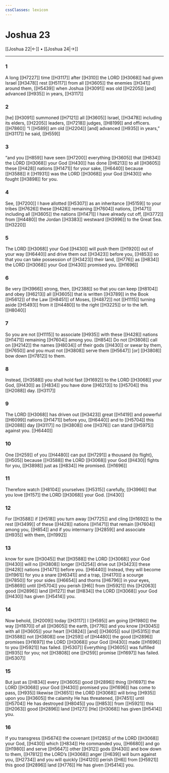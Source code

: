 ```yaml
---
cssClasses: lexicon
---
```


# Joshua 23

[[Joshua 22|←]] • [[Joshua 24|→]]

---

### 1
A long [[H7227]] time [[H3117]] after [[H310]] the LORD [[H3068]] had given Israel [[H3478]] rest [[H5117]] from all [[H3605]] the enemies [[H341]] around them, [[H5439]] when Joshua [[H3091]] was old [[H2205]] [and] advanced [[H935]] in years, [[H3117]]

### 2
[he] [[H3091]] summoned [[H7121]] all [[H3605]] Israel, [[H3478]] including its elders, [[H2205]] leaders, [[H7218]] judges, [[H8199]] and officers. [[H7860]] “I [[H589]] am old [[H2204]] [and] advanced [[H935]] in years,” [[H3117]] he said, [[H559]]

### 3
“and you [[H859]] have seen [[H7200]] everything [[H3605]] that [[H834]] the LORD [[H3068]] your God [[H430]] has done [[H6213]] to all [[H3605]] these [[H428]] nations [[H1471]] for your sake, [[H6440]] because [[H3588]] it [[H1931]] was the LORD [[H3068]] your God [[H430]] who fought [[H3898]] for you. 

### 4
See, [[H7200]] I have allotted [[H5307]] as an inheritance [[H5159]] to your tribes [[H7626]] these [[H428]] remaining [[H7604]] nations, [[H1471]] including all [[H3605]] the nations [[H1471]] I have already cut off, [[H3772]] from [[H4480]] the Jordan [[H3383]] westward [[H3996]] to the Great Sea. [[H3220]]

### 5
The LORD [[H3068]] your God [[H430]] will push them [[H1920]] out of your way [[H6440]] and drive them out [[H3423]] before you, [[H853]] so that you can take possession of [[H3423]] their land, [[H776]] as [[H834]] the LORD [[H3068]] your God [[H430]] promised you. [[H1696]]

### 6
Be very [[H3966]] strong, then, [[H2388]] so that you can keep [[H8104]] and obey [[H6213]] all [[H3605]] that is written [[H3789]] in the Book [[H5612]] of the Law [[H8451]] of Moses, [[H4872]] not [[H1115]] turning aside [[H5493]] from it [[H4480]] to the right [[H3225]] or to the left. [[H8040]]

### 7
So you are not [[H1115]] to associate [[H935]] with these [[H428]] nations [[H1471]] remaining [[H7604]] among you. [[H854]] Do not [[H3808]] call on [[H2142]] the names [[H8034]] of their gods [[H430]] or swear by them, [[H7650]] and you must not [[H3808]] serve them [[H5647]] [or] [[H3808]] bow down [[H7812]] to them. 

### 8
Instead, [[H3588]] you shall hold fast [[H1692]] to the LORD [[H3068]] your God, [[H430]] as [[H834]] you have done [[H6213]] to [[H5704]] this [[H2088]] day. [[H3117]]

### 9
The LORD [[H3068]] has driven out [[H3423]] great [[H1419]] and powerful [[H6099]] nations [[H1471]] before you, [[H6440]] and to [[H5704]] this [[H2088]] day [[H3117]] no [[H3808]] one [[H376]] can stand [[H5975]] against you. [[H6440]]

### 10
One [[H259]] of you [[H4480]] can put [[H7291]] a thousand {to flight}, [[H505]] because [[H3588]] the LORD [[H3068]] your God [[H430]] fights for you, [[H3898]] just as [[H834]] He promised. [[H1696]]

### 11
Therefore watch [[H8104]] yourselves [[H5315]] carefully, [[H3966]] that you love [[H157]] the LORD [[H3068]] your God. [[H430]]

### 12
For [[H3588]] if [[H518]] you turn away [[H7725]] and cling [[H1692]] to the rest [[H3499]] of these [[H428]] nations [[H1471]] that remain [[H7604]] among you, [[H854]] and if you intermarry [[H2859]] and associate [[H935]] with them, [[H1992]]

### 13
know for sure [[H3045]] that [[H3588]] the LORD [[H3068]] your God [[H430]] will no [[H3808]] longer [[H3254]] drive out [[H3423]] these [[H428]] nations [[H1471]] before you. [[H6440]] Instead, they will become [[H1961]] for you  a snare [[H6341]] and a trap, [[H4170]] a scourge [[H7850]] for your sides [[H6654]] and thorns [[H6796]] in your eyes, [[H5869]] until [[H5704]] you perish [[H6]] from [[H5921]] this [[H2063]] good [[H2896]] land [[H127]] that [[H834]] the LORD [[H3068]] your God [[H430]] has given [[H5414]] you. 

### 14
Now behold, [[H2009]] today [[H3117]] I [[H595]] am going [[H1980]] the way [[H1870]] of all [[H3605]] the earth, [[H776]] and you know [[H3045]] with all [[H3605]] your heart [[H3824]] [and] [[H3605]] soul [[H5315]] that [[H3588]] not [[H3808]] one [[H259]] of [[H4480]] the good [[H2896]] promises [[H1697]] the LORD [[H3068]] your God [[H430]] made [[H1696]] to you [[H5921]] has failed. [[H5307]] Everything [[H3605]] was fulfilled [[H935]] for you;  not [[H3808]] one [[H259]] promise [[H1697]] has failed. [[H5307]]

### 15
But just as [[H834]] every [[H3605]] good [[H2896]] thing [[H1697]] the LORD [[H3068]] your God [[H430]] promised you [[H1696]] has come to pass, [[H935]] likewise [[H3651]] the LORD [[H3068]] will bring [[H935]] upon you [[H3605]] the calamity He has threatened, [[H7451]] until [[H5704]] He has destroyed [[H8045]] you [[H853]] from [[H5921]] this [[H2063]] good [[H2896]] land [[H127]] [He] [[H3068]] has given [[H5414]] you. 

### 16
If you transgress [[H5674]] the covenant [[H1285]] of the LORD [[H3068]] your God, [[H430]] which [[H834]] He commanded you, [[H6680]] and go [[H1980]] and serve [[H5647]] other [[H312]] gods [[H430]] and bow down to them, [[H7812]] the LORD’s [[H3068]] anger [[H639]] will burn against you, [[H2734]] and you will quickly [[H4120]] perish [[H6]] from [[H5921]] this good [[H2896]] land [[H776]] He has given [[H5414]] you. 

